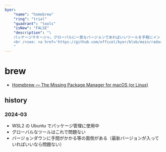 ```yaml
---
byor:
    "name": "homebrew"
    "ring": "trial"
    "quadrant": "tools"
    "isNew": "FALSE"
    "description": "\
    パッケージマネージャ。グローバルに一意なバージョンであればいいツールを手軽にインストール。\
    <br />see: <a href='https://github.com/officel/byor/blob/main/radar/tools/brew.md'>note</a>\
    "
---
```


# brew

- [Homebrew — The Missing Package Manager for macOS (or Linux)](https://brew.sh/)

## history

### 2024-03

- WSL2 の Ubuntu でパッケージ管理に使用中
- グローバルなツールはこれで問題ない
- バージョンダウンに手間がかかる等の面倒がある（最新バージョンが入っていればいいなら問題ない）
